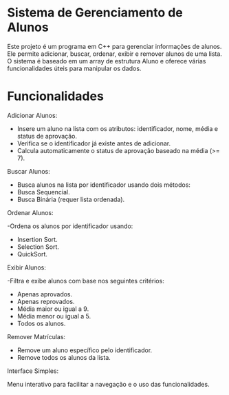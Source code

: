 # Sistema de Gerenciamento de Alunos
Este projeto é um programa em C++ para gerenciar informações de alunos. Ele permite adicionar, buscar, ordenar, exibir e remover alunos de uma lista. O sistema é baseado em um array de estrutura Aluno e oferece várias funcionalidades úteis para manipular os dados.

# Funcionalidades
 Adicionar Alunos:
  - Insere um aluno na lista com os atributos: identificador, nome, média e status de aprovação.
  - Verifica se o identificador já existe antes de adicionar.
  - Calcula automaticamente o status de aprovação baseado na média (>= 7).
    
Buscar Alunos:
  - Busca alunos na lista por identificador usando dois métodos:
  - Busca Sequencial.
  - Busca Binária (requer lista ordenada).
    
Ordenar Alunos:

-Ordena os alunos por identificador usando:
  - Insertion Sort.
  - Selection Sort.
  - QuickSort.
    
Exibir Alunos:

-Filtra e exibe alunos com base nos seguintes critérios:
  - Apenas aprovados.
  - Apenas reprovados.
  - Média maior ou igual a 9.
  - Média menor ou igual a 5.
  - Todos os alunos.
  
Remover Matrículas:
  - Remove um aluno específico pelo identificador.
  - Remove todos os alunos da lista.
    
Interface Simples:

Menu interativo para facilitar a navegação e o uso das funcionalidades.
